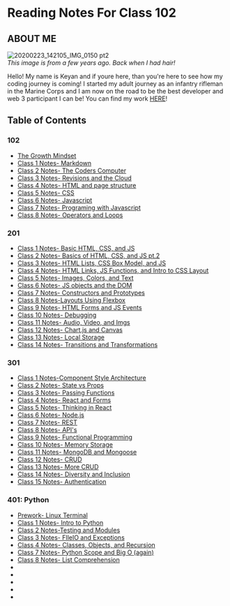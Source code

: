 # Reading Notes For Class 102

 ## ABOUT ME
 ![20200223_142105_IMG_0150 pt2](https://user-images.githubusercontent.com/108432978/191093711-737729fe-ab9c-4e25-8ccf-b2de102d12e6.png)  
*This image is from a few years ago. Back when I had hair!*

Hello! My name is Keyan and if youre here, than you're here to see how my coding journey is coming! I started my adult journey as an infantry rifleman in the Marine Corps and I am now on the road to be the best developer and web 3 participant I can be! You can find my work [HERE](https://github.com/Burmpf)!

## Table of Contents
### 102
* [The Growth Mindset](102/growth-mindset.md)
* [Class 1 Notes- Markdown](102/mardown-notes.md)
* [Class 2 Notes- The Coders Computer](102/day1class2.md)
* [Class 3 Notes- Revisions and the Cloud](102/day2class1.md)
* [Class 4 Notes- HTML and page structure](102/day2class2.md)
* [Class 5 Notes- CSS](102/day3class1.md)
* [Class 6 Notes- Javascript](102/day3class2.md)
* [Class 7 Notes- Programing with Javascript](102/day4class1.md)
* [Class 8 Notes- Operators and Loops](102/day4class2.md)

### 201
* [Class 1 Notes- Basic HTML, CSS, and JS](201/201class1.md)
* [Class 2 Notes- Basics of HTML, CSS, and JS pt.2](201/201class2.md)
* [Class 3 Notes- HTML Lists, CSS Box Model, and JS](201/201class3.md)
* [Class 4 Notes- HTML Links, JS Functions, and Intro to CSS Layout](201/201class4.md)
* [Class 5 Notes- Images, Colors, and Text](201/201class5.md)
* [Class 6 Notes- JS objects and the DOM](201/201class6.md)
* [Class 7 Notes- Constructors and Prototypes](201/201class7.md)
* [Class 8 Notes-Layouts Using Flexbox](201/201class8.md)
* [Class 9 Notes- HTML Forms and JS Events](201/201class9.md)
* [Class 10 Notes- Debugging](201/201class10.md)
* [Class 11 Notes- Audio, Video, and Imgs](201/201class11.md) 
* [Class 12 Notes- Chart.js and Canvas](201/201class12.md)
* [Class 13 Notes- Local Storage](201/201class13.md)
* [Class 14 Notes- Transitions and Transformations](201/201class14.md)

### 301
* [Class 1 Notes-Component Style Architecture](301/301class1.md)
* [Class 2 Notes- State vs Props](301/301class2.md)
* [Class 3 Notes- Passing Functions](301/301class3.md)
* [Class 4 Notes- React and Forms](301/301class4.md)
* [Class 5 Notes- Thinking in React](301/301class5.md)
* [Class 6 Notes- Node.js](301/301class6.md)
* [Class 7 Notes- REST](301/301class7.md)
* [Class 8 Notes- API's](301/301class8.md)
* [Class 9 Notes- Functional Programming](301/301class9.md)
* [Class 10 Notes- Memory Storage](301/301class10.md)
* [Class 11 Notes- MongoDB and Mongoose](301/301class11.md)
* [Class 12 Notes- CRUD](301/301class12.md)
* [Class 13 Notes- More CRUD](301/301class13.md)
* [Class 14 Notes- Diversity and Inclusion](301/301class14.md)
* [Class 15 Notes- Authentication](301/301class15.md)

### 401: Python
* [Prework- Linux Terminal](401-python/prework-command-line-notes.md)
* [Class 1 Notes- Intro to Python](401-python/401class1.md)
* [Class 2 Notes-Testing and Modules](401-python/401class2.md)
* [Class 3 Notes- FIleIO and Exceptions](401-python/401class3.md)
* [Class 4 Notes- Classes, Objects, and Recursion](401/../401-python/401class4.md)
* [Class 7 Notes- Python Scope and Big O (again)](401/../401-python/401class7.md)
* [Class 8 Notes- List Comprehension](401/../401-python/401class8.md)
* []()
* []()
* []()
* []()
* []()